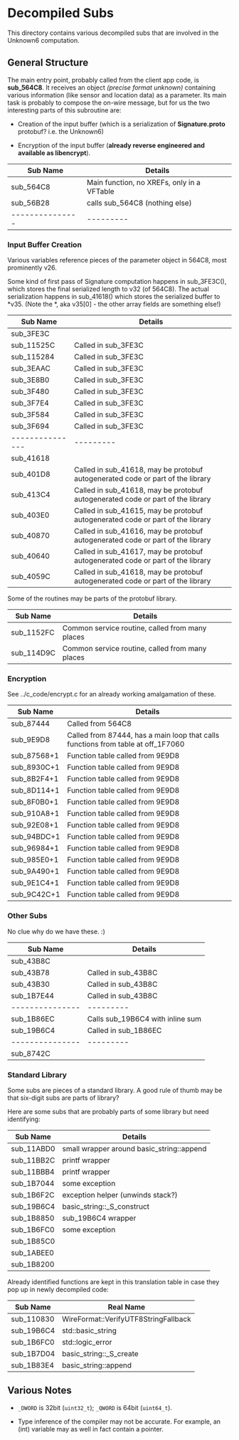 # Decompiled Subs

This directory contains various decompiled subs that are involved
in the Unknown6 computation.

## General Structure

The main entry point, probably called from the client app code,
is **sub_564C8**.  It receives an object *(precise format unknown)*
containing various information
(like sensor and location data) as a parameter.  Its main task is
probably to compose the on-wire message, but for us the two interesting
parts of this subroutine are:

  * Creation of the input buffer (which is a serialization of
    **Signature.proto** protobuf? i.e. the Unknown6)

  * Encryption of the input buffer (**already reverse
    engineered and available as libencrypt**).

| Sub Name      | Details |
|---------------|---------|
| sub_564C8     | Main function, no XREFs, only in a VFTable |
| sub_56B28     | calls sub_564C8 (nothing else)  
|---------------|---------|

### Input Buffer Creation

Various variables reference pieces of the parameter object in 564C8,
most prominently v26.

Some kind of first pass of Signature computation happens in sub_3FE3C(),
which stores the final serialized length to v32 (of 564C8).  The actual
serialization happens in sub_41618() which stores the serialized buffer
to *v35.  (Note the *, aka v35[0] - the other array fields are something
else!)

| Sub Name      | Details |
|---------------|---------|
| sub_3FE3C     |         |
| sub_11525C    | Called in sub_3FE3C    |
| sub_115284    | Called in sub_3FE3C    |
| sub_3EAAC     | Called in sub_3FE3C    |
| sub_3E8B0     | Called in sub_3FE3C    |
| sub_3F480     | Called in sub_3FE3C    |
| sub_3F7E4     | Called in sub_3FE3C    |
| sub_3F584     | Called in sub_3FE3C    |
| sub_3F694     | Called in sub_3FE3C    |
|---------------|---------|
| sub_41618     |         |
| sub_401D8     | Called in sub_41618, may be protobuf autogenerated code or part of the library    |
| sub_413C4     | Called in sub_41618, may be protobuf autogenerated code or part of the library        |
| sub_403E0     | Called in sub_41615, may be protobuf autogenerated code or part of the library            |
| sub_40870     | Called in sub_41616, may be protobuf autogenerated code or part of the library            |
| sub_40640     | Called in sub_41617, may be protobuf autogenerated code or part of the library            |
| sub_4059C     | Called in sub_41618, may be protobuf autogenerated code or part of the library            |

Some of the routines may be parts of the protobuf library.

| Sub Name      | Details |
|---------------|---------|
| sub_1152FC    | Common service routine, called from many places |
| sub_114D9C    | Common service routine, called from many places |


### Encryption

See ../c_code/encrypt.c for an already working amalgamation of these.

| Sub Name      | Details |
|---------------|---------|
| sub_87444     | Called from 564C8       |
| sub_9E9D8     | Called from 87444, has a main loop that calls functions from table at off_1F7060        |
| sub_87568+1   | Function table called from 9E9D8        |
| sub_8930C+1   | Function table called from 9E9D8        |
| sub_8B2F4+1   | Function table called from 9E9D8        |
| sub_8D114+1   | Function table called from 9E9D8        |
| sub_8F0B0+1   | Function table called from 9E9D8        |
| sub_910A8+1   | Function table called from 9E9D8        |
| sub_92E08+1   | Function table called from 9E9D8        |
| sub_94BDC+1   | Function table called from 9E9D8        |
| sub_96984+1   | Function table called from 9E9D8        |
| sub_985E0+1   | Function table called from 9E9D8        |
| sub_9A490+1   | Function table called from 9E9D8        |
| sub_9E1C4+1   | Function table called from 9E9D8        |
| sub_9C42C+1   | Function table called from 9E9D8        |

### Other Subs

No clue why do we have these. :)

| Sub Name      | Details |
|---------------|---------|
| sub_43B8C     |         
| sub_43B78     | Called in sub_43B8C     
| sub_43B30     | Called in sub_43B8C     
| sub_1B7E44    | Called in sub_43B8C     
|---------------|---------|
| sub_1B86EC    | Calls sub_19B6C4 with inline sum        |
| sub_19B6C4    | Called in sub_1B86EC    
|---------------|---------|
| sub_8742C     |         |

### Standard Library

Some subs are pieces of a standard library.  A good rule of thumb
may be that six-digit subs are parts of library?

Here are some subs that are probably parts of some library
but need identifying:

| Sub Name      | Details |
|---------------|---------|
| sub_11ABD0    | small wrapper around basic_string::append |
| sub_11BB2C    | printf wrapper |
| sub_11BBB4    | printf wrapper |
| sub_1B7044    | some exception |
| sub_1B6F2C    | exception helper (unwinds stack?) |
| sub_19B6C4    | basic_string::_S_construct |
| sub_1B8850    | sub_19B6C4 wrapper |
| sub_1B6FC0    | some exception |
| sub_1B85C0    | |
| sub_1ABEE0    | |
| sub_1B8200    | |


Already identified functions are kept in this
translation table in case they pop up in newly decompiled code:

| Sub Name      | Real Name |
|---------------|-----------|
| sub_110830    | WireFormat::VerifyUTF8StringFallback |
| sub_19B6C4    | std::basic_string |
| sub_1B6FC0    | std::logic_error |
| sub_1B7D04    | basic_string::_S_create |
| sub_1B83E4    | basic_string::append |

## Various Notes

  * ``_DWORD`` is 32bit (``uint32_t``); ``_QWORD`` is 64bit (``uint64_t``).

  * Type inference of the compiler may not be accurate.  For example,
    an (int) variable may as well in fact contain a pointer.
